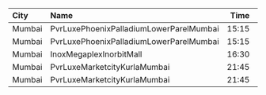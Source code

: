 | City   | Name                                    |  Time | Type          | Price | Capacity | Booked |
| :----- | :-------------------------------------- | ----: | :------------ | ----: | -------: | -----: |
| Mumbai | PvrLuxePhoenixPalladiumLowerParelMumbai | 15:15 | 3DPrimePlus   |  950₹ |       15 |      0 |
| Mumbai | PvrLuxePhoenixPalladiumLowerParelMumbai | 15:15 | 3DPrime       |  950₹ |        6 |      0 |
| Mumbai | InoxMegaplexInorbitMall                 | 16:30 | Kiddles       |  340₹ |       25 |      0 |
| Mumbai | PvrLuxeMarketcityKurlaMumbai            | 21:45 | 3DGoldPremium |  700₹ |       12 |      5 |
| Mumbai | PvrLuxeMarketcityKurlaMumbai            | 21:45 | 3DGoldStar    |  700₹ |       18 |      0 |